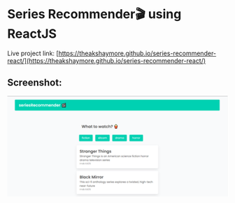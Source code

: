 # Series Recommender🎬 using ReactJS

Live project link: [https://theakshaymore.github.io/series-recommender-react/](https://theakshaymore.github.io/series-recommender-react/)

## Screenshot:

![snapshots:](/ss1.png)
